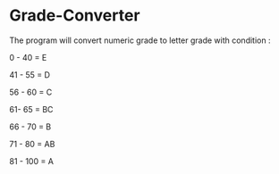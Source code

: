# Grade-Converter
The program will convert numeric grade to letter grade with condition :
<p>0 - 40 = E</p>
<p>41 - 55 = D</p>
<p>56 - 60 = C</p>
<p>61- 65 = BC</p>
<p>66 - 70 = B</p>
<p>71 - 80 = AB</p>
<p>81 - 100 = A</p>
